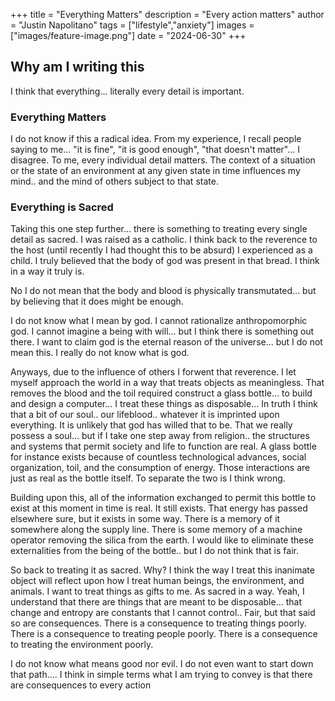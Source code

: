 +++
title =  "Everything Matters"
description = "Every action matters"
author = "Justin Napolitano"
tags = ["lifestyle","anxiety"]
images = ["images/feature-image.png"]
date = "2024-06-30"
+++


## Why am I writing this

I think that everything... literally every detail is important.

### Everything Matters

I do not know if this a radical idea. From my experience, I recall people saying to me... "it is fine", "it is good enough", "that doesn't matter"... I disagree.  To me, every individual detail matters. The context of a situation or the state of an environment at any given state in time influences my mind.. and the mind of others subject to that state. 

### Everything is Sacred

Taking this one step further... there is something to treating every single detail as sacred.  I was raised as a catholic.  I think back to the reverence to the host (until recently I had thought this to be absurd) I experienced as a child.  I truly believed that the body of god was present in that bread. I think in a way it truly is.  

No I do not mean that the body and blood is physically transmutated... but by believing that it does might be enough. 

I do not know what I mean by god. I cannot rationalize anthropomorphic god. I cannot imagine a being with will... but I think there is something out there. I want to claim god is the eternal reason of the universe... but I do not mean this. I really do not know what is god.  

Anyways, due to the influence of others I forwent that reverence. I let myself approach the world in a way that treats objects as meaningless. That removes the blood and the toil required construct a glass bottle... to build and design a computer... I treat these things as disposable... In truth I think that a bit of our soul.. our lifeblood.. whatever it is imprinted upon everything. It is unlikely that god has willed that to be. That we really possess a soul... but if I take one step away from religion.. the structures and systems that permit society and life to function are real.  A glass bottle for instance exists because of countless technological advances, social organization, toil, and the consumption of energy. Those interactions are just as real as the bottle itself. To separate the two is I think wrong.

Building upon this, all of the information exchanged to permit this bottle to exist at this moment in time is real. It still exists. That energy has passed elsewhere sure, but it exists in some way. There is a memory of it somewhere along the supply line.  There is some memory of a machine operator removing the silica from the earth.  I would like to eliminate these externalities from the being of the bottle.. but I do not think that is fair.  

So back to treating it as sacred. Why? I think the way I treat this inanimate object will reflect upon how I treat human beings, the environment, and animals.  I want to treat things as gifts to me. As sacred in a way. Yeah, I understand that there are things that are meant to be disposable... that change and entropy are constants that I cannot control.. Fair, but that said so are consequences. There is a consequence to treating things poorly. There is a consequence to treating people poorly.  There is a consequence to treating the environment poorly.

I do not know what means good nor evil. I do not even want to start down that path.... I think in simple terms what I am trying to convey is that there are consequences to every action
